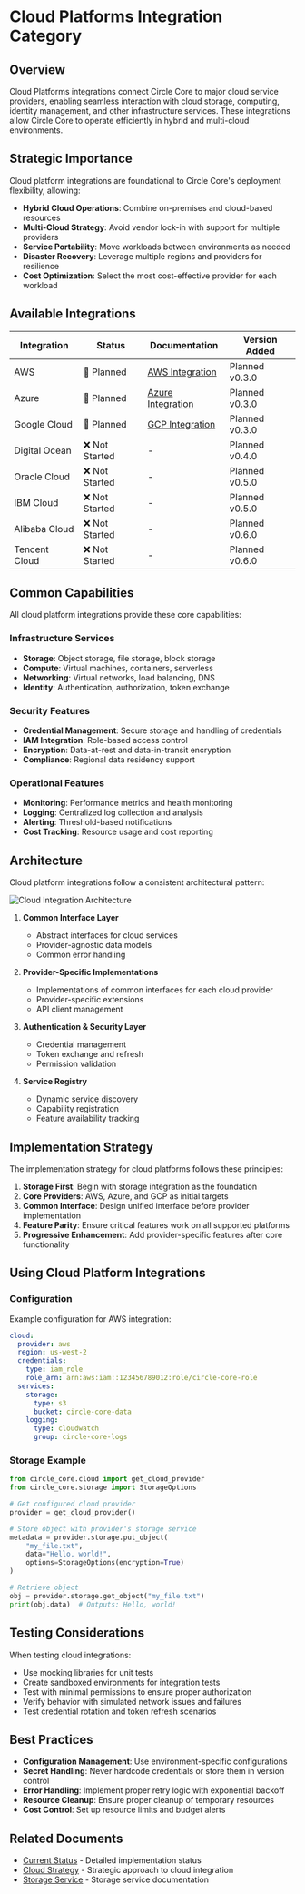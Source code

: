 # Cloud Platforms Integration Category

## Overview

Cloud Platforms integrations connect Circle Core to major cloud service providers, enabling seamless interaction with cloud storage, computing, identity management, and other infrastructure services. These integrations allow Circle Core to operate efficiently in hybrid and multi-cloud environments.

## Strategic Importance

Cloud platform integrations are foundational to Circle Core's deployment flexibility, allowing:

- **Hybrid Cloud Operations**: Combine on-premises and cloud-based resources
- **Multi-Cloud Strategy**: Avoid vendor lock-in with support for multiple providers
- **Service Portability**: Move workloads between environments as needed
- **Disaster Recovery**: Leverage multiple regions and providers for resilience
- **Cost Optimization**: Select the most cost-effective provider for each workload

## Available Integrations

| Integration | Status | Documentation | Version Added |
|-------------|--------|---------------|--------------|
| AWS | 📅 Planned | [AWS Integration](../planned/aws.md) | Planned v0.3.0 |
| Azure | 📅 Planned | [Azure Integration](../planned/azure.md) | Planned v0.3.0 |
| Google Cloud | 📅 Planned | [GCP Integration](../planned/gcp.md) | Planned v0.3.0 |
| Digital Ocean | ❌ Not Started | - | Planned v0.4.0 |
| Oracle Cloud | ❌ Not Started | - | Planned v0.5.0 |
| IBM Cloud | ❌ Not Started | - | Planned v0.5.0 |
| Alibaba Cloud | ❌ Not Started | - | Planned v0.6.0 |
| Tencent Cloud | ❌ Not Started | - | Planned v0.6.0 |

## Common Capabilities

All cloud platform integrations provide these core capabilities:

### Infrastructure Services
- **Storage**: Object storage, file storage, block storage
- **Compute**: Virtual machines, containers, serverless
- **Networking**: Virtual networks, load balancing, DNS
- **Identity**: Authentication, authorization, token exchange

### Security Features
- **Credential Management**: Secure storage and handling of credentials
- **IAM Integration**: Role-based access control
- **Encryption**: Data-at-rest and data-in-transit encryption
- **Compliance**: Regional data residency support

### Operational Features
- **Monitoring**: Performance metrics and health monitoring
- **Logging**: Centralized log collection and analysis
- **Alerting**: Threshold-based notifications
- **Cost Tracking**: Resource usage and cost reporting

## Architecture

Cloud platform integrations follow a consistent architectural pattern:

![Cloud Integration Architecture](../assets/cloud-integration-architecture.png)

1. **Common Interface Layer**
   - Abstract interfaces for cloud services
   - Provider-agnostic data models
   - Common error handling

2. **Provider-Specific Implementations**
   - Implementations of common interfaces for each cloud provider
   - Provider-specific extensions
   - API client management

3. **Authentication & Security Layer**
   - Credential management
   - Token exchange and refresh
   - Permission validation

4. **Service Registry**
   - Dynamic service discovery
   - Capability registration
   - Feature availability tracking

## Implementation Strategy

The implementation strategy for cloud platforms follows these principles:

1. **Storage First**: Begin with storage integration as the foundation
2. **Core Providers**: AWS, Azure, and GCP as initial targets
3. **Common Interface**: Design unified interface before provider implementation
4. **Feature Parity**: Ensure critical features work on all supported platforms
5. **Progressive Enhancement**: Add provider-specific features after core functionality

## Using Cloud Platform Integrations

### Configuration

Example configuration for AWS integration:

```yaml
cloud:
  provider: aws
  region: us-west-2
  credentials:
    type: iam_role
    role_arn: arn:aws:iam::123456789012:role/circle-core-role
  services:
    storage:
      type: s3
      bucket: circle-core-data
    logging:
      type: cloudwatch
      group: circle-core-logs
```

### Storage Example

```python
from circle_core.cloud import get_cloud_provider
from circle_core.storage import StorageOptions

# Get configured cloud provider
provider = get_cloud_provider()

# Store object with provider's storage service
metadata = provider.storage.put_object(
    "my_file.txt",
    data="Hello, world!",
    options=StorageOptions(encryption=True)
)

# Retrieve object
obj = provider.storage.get_object("my_file.txt")
print(obj.data)  # Outputs: Hello, world!
```

## Testing Considerations

When testing cloud integrations:

- Use mocking libraries for unit tests
- Create sandboxed environments for integration tests
- Test with minimal permissions to ensure proper authorization
- Verify behavior with simulated network issues and failures
- Test credential rotation and token refresh scenarios

## Best Practices

- **Configuration Management**: Use environment-specific configurations
- **Secret Handling**: Never hardcode credentials or store them in version control
- **Error Handling**: Implement proper retry logic with exponential backoff
- **Resource Cleanup**: Ensure proper cleanup of temporary resources
- **Cost Control**: Set up resource limits and budget alerts

## Related Documents

- [Current Status](../status/cloud-platforms-status.md) - Detailed implementation status
- [Cloud Strategy](../strategies/cloud-strategy.md) - Strategic approach to cloud integration
- [Storage Service](../../services/storage.md) - Storage service documentation
